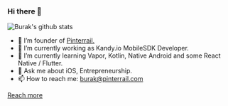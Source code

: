 ### Hi there 👋

![Burak's github stats](https://github-readme-stats.vercel.app/api/?username=burakgunduztr&show_icons=true&title_color=fff&icon_color=79ff97&text_color=9f9f9f&bg_color=151515)

- 💼 I’m founder of [Pinterrail.](https://pinterrail.com/app)
- 🔭 I’m currently working as Kandy.io MobileSDK Developer.
- 🌱 I’m currently learning Vapor, Kotlin, Native Android and some React Native / Flutter.
- 💬 Ask me about iOS, Entrepreneurship.
- 📫 How to reach me: burak@pinterrail.com

[Reach more](https://burakgunduztr.github.io)
